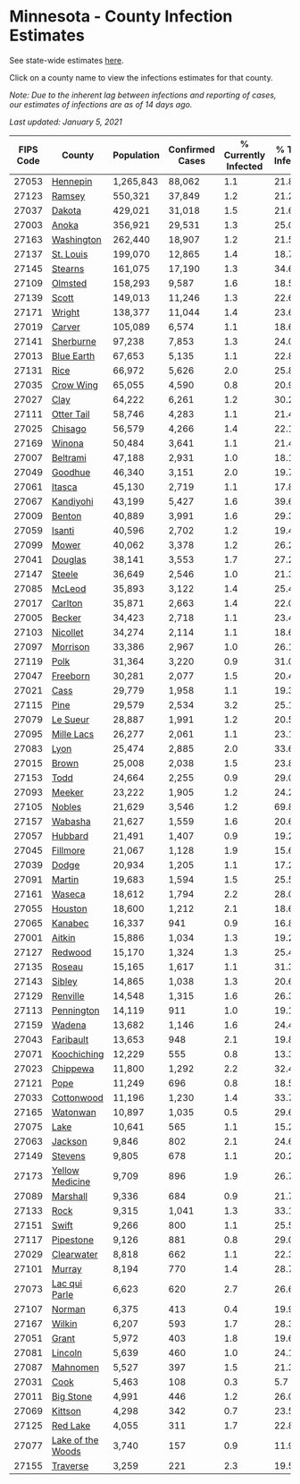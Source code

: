 # Minnesota - County Infection Estimates

See state-wide estimates [here](/infections/us-mn).

Click on a county name to view the infections estimates for that county.

*Note: Due to the inherent lag between infections and reporting of cases, our estimates of infections are as of 14 days ago.*

*Last updated: January 5, 2021*

|   FIPS Code |                                 County |   Population |   Confirmed Cases |   % Currently Infected |   % Total Infected |
|-------------|----------------------------------------|--------------|-------------------|------------------------|--------------------|
|       27053 |                   [Hennepin](hennepin) |    1,265,843 |            88,062 |                    1.1 |               21.8 |
|       27123 |                       [Ramsey](ramsey) |      550,321 |            37,849 |                    1.2 |               21.2 |
|       27037 |                       [Dakota](dakota) |      429,021 |            31,018 |                    1.5 |               21.6 |
|       27003 |                         [Anoka](anoka) |      356,921 |            29,531 |                    1.3 |               25.0 |
|       27163 |               [Washington](washington) |      262,440 |            18,907 |                    1.2 |               21.5 |
|       27137 |                 [St. Louis](st.-louis) |      199,070 |            12,865 |                    1.4 |               18.7 |
|       27145 |                     [Stearns](stearns) |      161,075 |            17,190 |                    1.3 |               34.6 |
|       27109 |                     [Olmsted](olmsted) |      158,293 |             9,587 |                    1.6 |               18.5 |
|       27139 |                         [Scott](scott) |      149,013 |            11,246 |                    1.3 |               22.6 |
|       27171 |                       [Wright](wright) |      138,377 |            11,044 |                    1.4 |               23.6 |
|       27019 |                       [Carver](carver) |      105,089 |             6,574 |                    1.1 |               18.6 |
|       27141 |                 [Sherburne](sherburne) |       97,238 |             7,853 |                    1.3 |               24.0 |
|       27013 |               [Blue Earth](blue-earth) |       67,653 |             5,135 |                    1.1 |               22.8 |
|       27131 |                           [Rice](rice) |       66,972 |             5,626 |                    2.0 |               25.8 |
|       27035 |                 [Crow Wing](crow-wing) |       65,055 |             4,590 |                    0.8 |               20.9 |
|       27027 |                           [Clay](clay) |       64,222 |             6,261 |                    1.2 |               30.2 |
|       27111 |               [Otter Tail](otter-tail) |       58,746 |             4,283 |                    1.1 |               21.4 |
|       27025 |                     [Chisago](chisago) |       56,579 |             4,266 |                    1.4 |               22.1 |
|       27169 |                       [Winona](winona) |       50,484 |             3,641 |                    1.1 |               21.4 |
|       27007 |                   [Beltrami](beltrami) |       47,188 |             2,931 |                    1.0 |               18.1 |
|       27049 |                     [Goodhue](goodhue) |       46,340 |             3,151 |                    2.0 |               19.7 |
|       27061 |                       [Itasca](itasca) |       45,130 |             2,719 |                    1.1 |               17.8 |
|       27067 |                 [Kandiyohi](kandiyohi) |       43,199 |             5,427 |                    1.6 |               39.6 |
|       27009 |                       [Benton](benton) |       40,889 |             3,991 |                    1.6 |               29.3 |
|       27059 |                       [Isanti](isanti) |       40,596 |             2,702 |                    1.2 |               19.4 |
|       27099 |                         [Mower](mower) |       40,062 |             3,378 |                    1.2 |               26.2 |
|       27041 |                     [Douglas](douglas) |       38,141 |             3,553 |                    1.7 |               27.2 |
|       27147 |                       [Steele](steele) |       36,649 |             2,546 |                    1.0 |               21.3 |
|       27085 |                       [McLeod](mcleod) |       35,893 |             3,122 |                    1.4 |               25.4 |
|       27017 |                     [Carlton](carlton) |       35,871 |             2,663 |                    1.4 |               22.0 |
|       27005 |                       [Becker](becker) |       34,423 |             2,718 |                    1.1 |               23.4 |
|       27103 |                   [Nicollet](nicollet) |       34,274 |             2,114 |                    1.1 |               18.6 |
|       27097 |                   [Morrison](morrison) |       33,386 |             2,967 |                    1.0 |               26.1 |
|       27119 |                           [Polk](polk) |       31,364 |             3,220 |                    0.9 |               31.0 |
|       27047 |                   [Freeborn](freeborn) |       30,281 |             2,077 |                    1.5 |               20.4 |
|       27021 |                           [Cass](cass) |       29,779 |             1,958 |                    1.1 |               19.3 |
|       27115 |                           [Pine](pine) |       29,579 |             2,534 |                    3.2 |               25.1 |
|       27079 |                   [Le Sueur](le-sueur) |       28,887 |             1,991 |                    1.2 |               20.5 |
|       27095 |               [Mille Lacs](mille-lacs) |       26,277 |             2,061 |                    1.1 |               23.1 |
|       27083 |                           [Lyon](lyon) |       25,474 |             2,885 |                    2.0 |               33.6 |
|       27015 |                         [Brown](brown) |       25,008 |             2,038 |                    1.5 |               23.8 |
|       27153 |                           [Todd](todd) |       24,664 |             2,255 |                    0.9 |               29.0 |
|       27093 |                       [Meeker](meeker) |       23,222 |             1,905 |                    1.2 |               24.2 |
|       27105 |                       [Nobles](nobles) |       21,629 |             3,546 |                    1.2 |               69.8 |
|       27157 |                     [Wabasha](wabasha) |       21,627 |             1,559 |                    1.6 |               20.6 |
|       27057 |                     [Hubbard](hubbard) |       21,491 |             1,407 |                    0.9 |               19.2 |
|       27045 |                   [Fillmore](fillmore) |       21,067 |             1,128 |                    1.9 |               15.6 |
|       27039 |                         [Dodge](dodge) |       20,934 |             1,205 |                    1.1 |               17.2 |
|       27091 |                       [Martin](martin) |       19,683 |             1,594 |                    1.5 |               25.5 |
|       27161 |                       [Waseca](waseca) |       18,612 |             1,794 |                    2.2 |               28.0 |
|       27055 |                     [Houston](houston) |       18,600 |             1,212 |                    2.1 |               18.6 |
|       27065 |                     [Kanabec](kanabec) |       16,337 |               941 |                    0.9 |               16.8 |
|       27001 |                       [Aitkin](aitkin) |       15,886 |             1,034 |                    1.3 |               19.2 |
|       27127 |                     [Redwood](redwood) |       15,170 |             1,324 |                    1.3 |               25.4 |
|       27135 |                       [Roseau](roseau) |       15,165 |             1,617 |                    1.1 |               31.3 |
|       27143 |                       [Sibley](sibley) |       14,865 |             1,038 |                    1.3 |               20.6 |
|       27129 |                   [Renville](renville) |       14,548 |             1,315 |                    1.6 |               26.3 |
|       27113 |               [Pennington](pennington) |       14,119 |               911 |                    1.0 |               19.1 |
|       27159 |                       [Wadena](wadena) |       13,682 |             1,146 |                    1.6 |               24.4 |
|       27043 |                 [Faribault](faribault) |       13,653 |               948 |                    2.1 |               19.8 |
|       27071 |             [Koochiching](koochiching) |       12,229 |               555 |                    0.8 |               13.3 |
|       27023 |                   [Chippewa](chippewa) |       11,800 |             1,292 |                    2.2 |               32.4 |
|       27121 |                           [Pope](pope) |       11,249 |               696 |                    0.8 |               18.5 |
|       27033 |               [Cottonwood](cottonwood) |       11,196 |             1,230 |                    1.4 |               33.7 |
|       27165 |                   [Watonwan](watonwan) |       10,897 |             1,035 |                    0.5 |               29.6 |
|       27075 |                           [Lake](lake) |       10,641 |               565 |                    1.1 |               15.2 |
|       27063 |                     [Jackson](jackson) |        9,846 |               802 |                    2.1 |               24.6 |
|       27149 |                     [Stevens](stevens) |        9,805 |               678 |                    1.1 |               20.2 |
|       27173 |     [Yellow Medicine](yellow-medicine) |        9,709 |               896 |                    1.9 |               26.7 |
|       27089 |                   [Marshall](marshall) |        9,336 |               684 |                    0.9 |               21.7 |
|       27133 |                           [Rock](rock) |        9,315 |             1,041 |                    1.3 |               33.1 |
|       27151 |                         [Swift](swift) |        9,266 |               800 |                    1.1 |               25.5 |
|       27117 |                 [Pipestone](pipestone) |        9,126 |               881 |                    0.8 |               29.0 |
|       27029 |               [Clearwater](clearwater) |        8,818 |               662 |                    1.1 |               22.3 |
|       27101 |                       [Murray](murray) |        8,194 |               770 |                    1.4 |               28.7 |
|       27073 |         [Lac qui Parle](lac-qui-parle) |        6,623 |               620 |                    2.7 |               26.6 |
|       27107 |                       [Norman](norman) |        6,375 |               413 |                    0.4 |               19.9 |
|       27167 |                       [Wilkin](wilkin) |        6,207 |               593 |                    1.7 |               28.3 |
|       27051 |                         [Grant](grant) |        5,972 |               403 |                    1.8 |               19.6 |
|       27081 |                     [Lincoln](lincoln) |        5,639 |               460 |                    1.0 |               24.1 |
|       27087 |                   [Mahnomen](mahnomen) |        5,527 |               397 |                    1.5 |               21.3 |
|       27031 |                           [Cook](cook) |        5,463 |               108 |                    0.3 |                5.7 |
|       27011 |                 [Big Stone](big-stone) |        4,991 |               446 |                    1.2 |               26.0 |
|       27069 |                     [Kittson](kittson) |        4,298 |               342 |                    0.7 |               23.5 |
|       27125 |                   [Red Lake](red-lake) |        4,055 |               311 |                    1.7 |               22.8 |
|       27077 | [Lake of the Woods](lake-of-the-woods) |        3,740 |               157 |                    0.9 |               11.9 |
|       27155 |                   [Traverse](traverse) |        3,259 |               221 |                    2.3 |               19.5 |